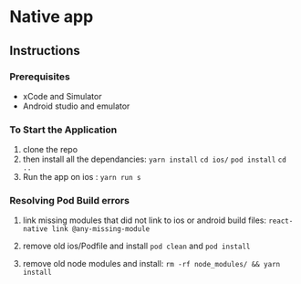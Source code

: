 # Native app

## Instructions

### Prerequisites

- xCode and Simulator
- Android studio and emulator

### To Start the Application

1. clone the repo
2. then install all the dependancies:
   `yarn install`
   `cd ios/`
   `pod install`
   `cd ..`
3. Run the app on ios :
   `yarn run s`

### Resolving Pod Build errors

1. link missing modules that did not link to ios or android build files:
   `react-native link @any-missing-module`

2. remove old ios/Podfile and install
   `pod clean` and `pod install`

3. remove old node modules and install:
   `rm -rf node_modules/ && yarn install`
